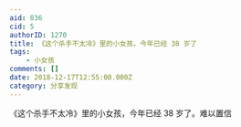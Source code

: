 ```yaml
---
aid: 836
cid: 5
authorID: 1270
title: 《这个杀手不太冷》里的小女孩，今年已经 38 岁了
tags:
    - 小女孩
comments: []
date: 2018-12-17T12:55:00.000Z
category: 分享发现
---
```


《这个杀手不太冷》里的小女孩，今年已经 38 岁了。难以置信
